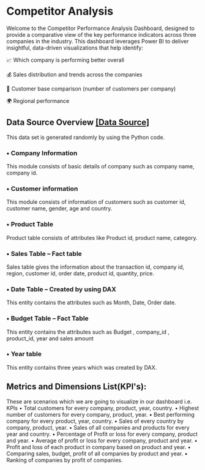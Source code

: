 # Competitor Analysis
Welcome to the Competitor Performance Analysis Dashboard, designed to provide a comparative view of the key performance indicators across three companies in the industry. This dashboard leverages Power BI to deliver insightful, data-driven visualizations that help identify:

📈 Which company is performing better overall

💰 Sales distribution and trends across the companies

👥 Customer base comparison (number of customers per company)

🌍 Regional performance
## Data Source Overview  [[Data Source]](https://1drv.ms/x/c/7a000c983cf15c01/EYy_DPurywVJgcHYeCIS7yYBb2GYWS0hvRXvzarAFQoAmA?e=p5sayy)
  This data set is generated randomly by using the Python code.
### •	Company Information 
  This module consists of basic details of company such as company name, company id.
### •	Customer information 
  This module consists of information of customers such as customer id, customer name, gender, age and country.
### •	Product Table 
  Product table consists of attributes like Product id, product name, category.
### •	Sales Table – Fact table 
  Sales table gives the information about the transaction id, company id, region, customer id, order date, product id, quantity, price.
### •	Date Table – Created by using DAX
  This entity contains the attributes such as Month, Date, Order date.
### •	Budget Table – Fact Table
This entity contains the attributes such as Budget , company_id , product_id, year and sales amount
### •	Year table 
This entity contains three years which was created by DAX.
## Metrics and Dimensions List(KPI's):
These are scenarios which we are going to visualize in our dashboard i.e. KPIs
•	Total customers for every company, product, year, country.
•	Highest number of customers for every company, product, year.
•	Best performing company for every product, year, country.
•	Sales of every country by company, product, year.
•	Sales of all companies and products for every year and country.
•	Percentage of Profit or loss for every company, product and year.
•	Average of profit or loss for every company, product and year.
•	Profit and loss of each product in company based on product and year.
•	Comparing sales, budget, profit of all companies by product and year.
•	Ranking of companies by profit of companies.


